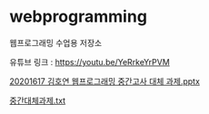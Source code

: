 # webprogramming
웹프로그래밍 수업용 저장소

유튜브 링크 : https://youtu.be/YeRrkeYrPVM

[20201617 김호연 웹프로그래밍 중간고사 대체 과제.pptx](https://github.com/rlaghdus/webprogramming/files/11593943/20201617.pptx)

[중간대체과제.txt](https://github.com/rlaghdus/webprogramming/files/11593951/default.txt)
